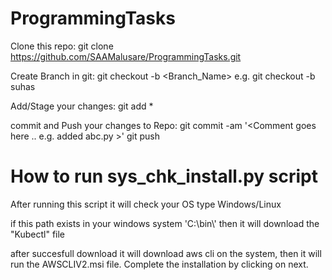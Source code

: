 # ProgrammingTasks
Clone this repo:
git clone https://github.com/SAAMalusare/ProgrammingTasks.git

Create Branch in git:
git checkout -b <Branch_Name>
e.g. git checkout -b suhas

Add/Stage your changes:
git add *

commit and Push your changes to Repo:
git commit -am '<Comment goes here .. e.g. added abc.py >'
git push


# How to run sys_chk_install.py script

After running this script it will check your OS type Windows/Linux

if this path exists in your windows system 'C:\\bin\\' then it will download the "Kubectl" file

after succesfull download it will download aws cli on the system, then it will run the AWSCLIV2.msi file. Complete the installation by clicking on next.